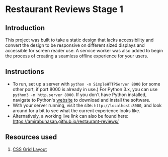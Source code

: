 # Restaurant Reviews Stage 1

## Introduction

This project was built to take a static design that lacks accessibility and convert the design to be responsive on different sized displays and accessible for screen reader use. A service worker was also added to begin the process of creating a seamless offline experience for your users.

## Instructions

* To run, set up a server with `python -m SimpleHTTPServer 8000` (or some other port, if port 8000 is already in use.) For Python 3.x, you can use `python3 -m http.server 8000`. If you don't have Python installed, navigate to Python's [website](https://www.python.org/) to download and install the software.
* With your server running, visit the site: `http://localhost:8000`, and look around for a bit to see what the current experience looks like.
* Alternatively, a working live link can also be found here: https://amirabuhasan.github.io/restaurant-reviews/

## Resources used

1. [CSS Grid Layout](https://gridbyexample.com/)
